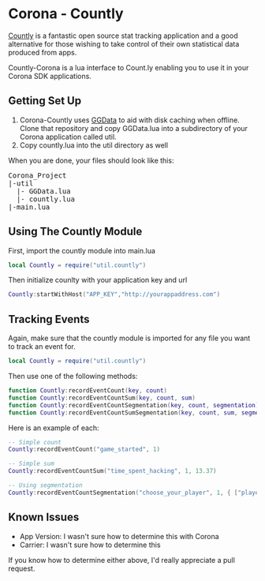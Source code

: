 # Corona - Countly

[Countly](http://count.ly) is a fantastic open source stat tracking application and a good alternative for those wishing to take control of their own statistical data produced from apps.

Countly-Corona is a lua interface to Count.ly enabling you to use it in your Corona SDK applications.

## Getting Set Up

1. Corona-Countly uses [GGData](https://github.com/GlitchGames/GGData) to aid with disk caching when offline. Clone that repository and copy GGData.lua into a subdirectory of your Corona application called util.
2. Copy countly.lua into the util directory as well

When you are done, your files should look like this:

<pre>
Corona_Project
|-util
  |- GGData.lua
  |- countly.lua
|-main.lua
</pre>

## Using The Countly Module

First, import the countly module into main.lua

`````lua
local Countly = require("util.countly")
`````

Then initialize counlty with your application key and url

`````lua
Countly:startWithHost("APP_KEY","http://yourappaddress.com")
`````

## Tracking Events

Again, make sure that the countly module is imported for any file you want to track an event for.

`````lua
local Countly = require("util.countly")
`````

Then use one of the following methods:

`````lua
function Countly:recordEventCount(key, count)
function Countly:recordEventCountSum(key, count, sum)
function Countly:recordEventCountSegmentation(key, count, segmentation)
function Countly:recordEventCountSumSegmentation(key, count, sum, segmentation)
`````

Here is an example of each:

`````lua
-- Simple count
Countly:recordEventCount("game_started", 1)

-- Simple sum
Countly:recordEventCountSum("time_spent_hacking", 1, 13.37)

-- Using segmentation
Countly:recordEventCountSegmentation("choose_your_player", 1, { ["player"] = "Mario" }) 
`````

## Known Issues

- App Version: I wasn't sure how to determine this with Corona
- Carrier: I wasn't sure how to determine this

If you know how to determine either above, I'd really appreciate a pull request.

